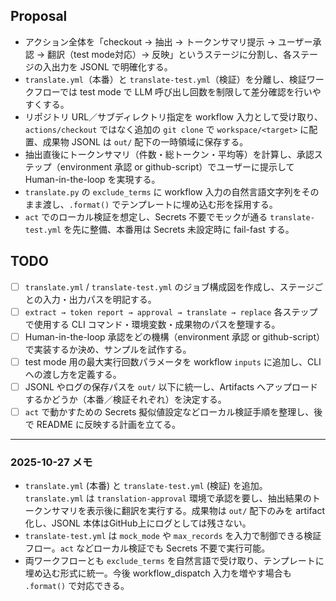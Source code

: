 ## Proposal

- アクション全体を「checkout → 抽出 → トークンサマリ提示 → ユーザー承認 → 翻訳（test mode対応）→ 反映」というステージに分割し、各ステージの入出力を JSONL で明確化する。
- `translate.yml`（本番）と `translate-test.yml`（検証）を分離し、検証ワークフローでは test mode で LLM 呼び出し回数を制限して差分確認を行いやすくする。
- リポジトリ URL／サブディレクトリ指定を workflow 入力として受け取り、`actions/checkout` ではなく追加の `git clone` で `workspace/<target>` に配置、成果物 JSONL は `out/` 配下の一時領域に保存する。
- 抽出直後にトークンサマリ（件数・総トークン・平均等）を計算し、承認ステップ（environment 承認 or github-script）でユーザーに提示して Human-in-the-loop を実現する。
- `translate.py` の `exclude_terms` に workflow 入力の自然言語文字列をそのまま渡し、`.format()` でテンプレートに埋め込む形を採用する。
- `act` でのローカル検証を想定し、Secrets 不要でモックが通る `translate-test.yml` を先に整備、本番用は Secrets 未設定時に fail-fast する。

## TODO

- [ ] `translate.yml` / `translate-test.yml` のジョブ構成図を作成し、ステージごとの入力・出力パスを明記する。
- [ ] `extract → token report → approval → translate → replace` 各ステップで使用する CLI コマンド・環境変数・成果物のパスを整理する。
- [ ] Human-in-the-loop 承認をどの機構（environment 承認 or github-script）で実装するか決め、サンプルを試作する。
- [ ] test mode 用の最大実行回数パラメータを workflow `inputs` に追加し、CLI への渡し方を定義する。
- [ ] JSONL やログの保存パスを `out/` 以下に統一し、Artifacts へアップロードするかどうか（本番／検証それぞれ）を決定する。
- [ ] `act` で動かすための Secrets 擬似値設定などローカル検証手順を整理し、後で README に反映する計画を立てる。

---

### 2025-10-27 メモ
- `translate.yml` (本番) と `translate-test.yml` (検証) を追加。`translate.yml` は `translation-approval` 環境で承認を要し、抽出結果のトークンサマリを表示後に翻訳を実行する。成果物は `out/` 配下のみを artifact 化し、JSONL 本体はGitHub上にログとしては残さない。
- `translate-test.yml` は `mock_mode` や `max_records` を入力で制御できる検証フロー。`act` などローカル検証でも Secrets 不要で実行可能。
- 両ワークフローとも `exclude_terms` を自然言語で受け取り、テンプレートに埋め込む形式に統一。今後 workflow_dispatch 入力を増やす場合も `.format()` で対応できる。
